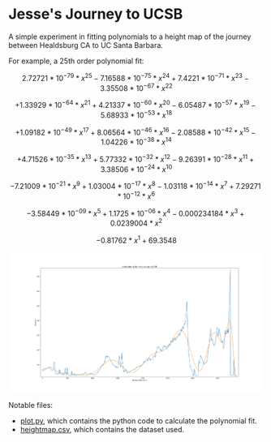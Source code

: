 # Jesse's Journey to UCSB

A simple experiment in fitting polynomials to a height map of the journey between Healdsburg CA to UC Santa Barbara.

For example, a 25th order polynomial fit:

$$2.72721*10^{-79}*x^{25} - 7.16588*10^{-75}*x^{24} + 7.4221*10^{-71}*x^{23} - 3.35508*10^{-67}*x^{22}$$

$$+ 1.33929*10^{-64}*x^{21} + 4.21337*10^{-60}*x^{20} - 6.05487*10^{-57}*x^{19} - 5.68933*10^{-53}*x^{18}$$

$$+ 1.09182*10^{-49}*x^{17} + 8.06564*10^{-46}*x^{16} - 2.08588*10^{-42}*x^{15} - 1.04226*10^{-38}*x^{14}$$

$$+ 4.71526*10^{-35}*x^{13} + 5.77332*10^{-32}*x^{12} - 9.26391*10^{-28}*x^{11} + 3.38506*10^{-24}*x^{10}$$

$$- 7.21009*10^{-21}*x^{9} + 1.03004*10^{-17}*x^{8} - 1.03118*10^{-14}*x^{7} + 7.29271*10^{-12}*x^{6}$$

$$- 3.58449*10^{-09}*x^{5} + 1.1725*10^{-06}*x^{4} - 0.000234184*x^{3} + 0.0239004*x^{2}$$

$$- 0.81762*x^{1} + 69.3548$$

![](25th_order.png)

Notable files:

* [plot.py](plot.py), which contains the python code to calculate the polynomial fit.
* [heightmap.csv](heightmap.csv), which contains the dataset used.
